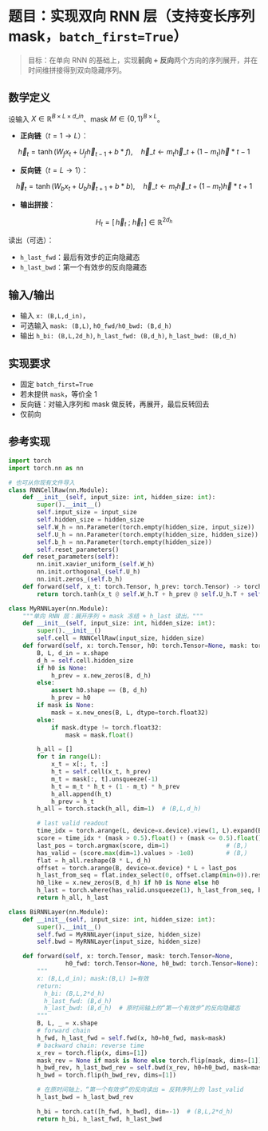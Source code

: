 # 题目：实现双向 RNN 层（支持变长序列 mask，`batch_first=True`）

> 目标：在单向 RNN 的基础上，实现**前向 + 反向**两个方向的序列展开，并在时间维拼接得到双向隐藏序列。

## 数学定义

设输入 $X\in\mathbb{R}^{B\times L\times d\_{in}}$、mask $M\in\{0,1\}^{B\times L}$。

- **正向链**（$t=1\to L$）：

$$
\overrightarrow{h}_t=\tanh(W_f x_t + U_f \overrightarrow{h}_{t-1}+b*f),\quad
\overrightarrow{h}\_t \leftarrow m_t\overrightarrow{h}\_t+(1-m_t)\overrightarrow{h}*{t-1}
$$

- **反向链**（$t=L\to 1$）：

$$
\overleftarrow{h}_t=\tanh(W_b x_t + U_b \overleftarrow{h}_{t+1}+b*b),\quad
\overleftarrow{h}\_t \leftarrow m_t\overleftarrow{h}\_t+(1-m_t)\overleftarrow{h}*{t+1}
$$

- **输出拼接**：

$$
H_t=\big[\,\overrightarrow{h}_t\ ;\ \overleftarrow{h}_t\,\big]\in\mathbb{R}^{2d_h}
$$

读出（可选）：

- `h_last_fwd`：最后有效步的正向隐藏态
- `h_last_bwd`：第一个有效步的反向隐藏态

## 输入/输出

- 输入 `x: (B,L,d_in)`，
- 可选输入 `mask: (B,L)`, `h0_fwd/h0_bwd: (B,d_h)`
- 输出 `h_bi: (B,L,2d_h)`, `h_last_fwd: (B,d_h)`, `h_last_bwd: (B,d_h)`

## 实现要求

- 固定 `batch_first=True`
- 若未提供 `mask`，等价全 1
- 反向链：对输入序列和 mask 做反转，再展开，最后反转回去
- 仅前向

## 参考实现

```python
import torch
import torch.nn as nn

# 也可从你现有文件导入
class RNNCellRaw(nn.Module):
    def __init__(self, input_size: int, hidden_size: int):
        super().__init__()
        self.input_size = input_size
        self.hidden_size = hidden_size
        self.W_h = nn.Parameter(torch.empty(hidden_size, input_size))
        self.U_h = nn.Parameter(torch.empty(hidden_size, hidden_size))
        self.b_h = nn.Parameter(torch.empty(hidden_size))
        self.reset_parameters()
    def reset_parameters(self):
        nn.init.xavier_uniform_(self.W_h)
        nn.init.orthogonal_(self.U_h)
        nn.init.zeros_(self.b_h)
    def forward(self, x_t: torch.Tensor, h_prev: torch.Tensor) -> torch.Tensor:
        return torch.tanh(x_t @ self.W_h.T + h_prev @ self.U_h.T + self.b_h)

class MyRNNLayer(nn.Module):
    """单向 RNN 层：展开序列 + mask 冻结 + h_last 读出。"""
    def __init__(self, input_size: int, hidden_size: int):
        super().__init__()
        self.cell = RNNCellRaw(input_size, hidden_size)
    def forward(self, x: torch.Tensor, h0: torch.Tensor=None, mask: torch.Tensor=None):
        B, L, d_in = x.shape
        d_h = self.cell.hidden_size
        if h0 is None:
            h_prev = x.new_zeros(B, d_h)
        else:
            assert h0.shape == (B, d_h)
            h_prev = h0
        if mask is None:
            mask = x.new_ones(B, L, dtype=torch.float32)
        else:
            if mask.dtype != torch.float32:
                mask = mask.float()

        h_all = []
        for t in range(L):
            x_t = x[:, t, :]
            h_t = self.cell(x_t, h_prev)
            m_t = mask[:, t].unsqueeze(-1)
            h_t = m_t * h_t + (1 - m_t) * h_prev
            h_all.append(h_t)
            h_prev = h_t
        h_all = torch.stack(h_all, dim=1)  # (B,L,d_h)

        # last valid readout
        time_idx = torch.arange(L, device=x.device).view(1, L).expand(B, L).float()
        score = time_idx * (mask > 0.5).float() + (mask <= 0.5).float() * (-1e9)
        last_pos = torch.argmax(score, dim=1)                # (B,)
        has_valid = (score.max(dim=1).values > -1e8)         # (B,)
        flat = h_all.reshape(B * L, d_h)
        offset = torch.arange(B, device=x.device) * L + last_pos
        h_last_from_seq = flat.index_select(0, offset.clamp(min=0)).reshape(B, d_h)
        h0_like = x.new_zeros(B, d_h) if h0 is None else h0
        h_last = torch.where(has_valid.unsqueeze(1), h_last_from_seq, h0_like)
        return h_all, h_last

class BiRNNLayer(nn.Module):
    def __init__(self, input_size: int, hidden_size: int):
        super().__init__()
        self.fwd = MyRNNLayer(input_size, hidden_size)
        self.bwd = MyRNNLayer(input_size, hidden_size)

    def forward(self, x: torch.Tensor, mask: torch.Tensor=None,
                h0_fwd: torch.Tensor=None, h0_bwd: torch.Tensor=None):
        """
        x: (B,L,d_in); mask:(B,L) 1=有效
        return:
          h_bi: (B,L,2*d_h)
          h_last_fwd: (B,d_h)
          h_last_bwd: (B,d_h)  # 原时间轴上的“第一个有效步”的反向隐藏态
        """
        B, L, _ = x.shape
        # forward chain
        h_fwd, h_last_fwd = self.fwd(x, h0=h0_fwd, mask=mask)
        # backward chain: reverse time
        x_rev = torch.flip(x, dims=[1])
        mask_rev = None if mask is None else torch.flip(mask, dims=[1])
        h_bwd_rev, h_last_bwd_rev = self.bwd(x_rev, h0=h0_bwd, mask=mask_rev)
        h_bwd = torch.flip(h_bwd_rev, dims=[1])

        # 在原时间轴上，“第一个有效步”的反向读出 = 反转序列上的 last_valid
        h_last_bwd = h_last_bwd_rev

        h_bi = torch.cat([h_fwd, h_bwd], dim=-1)  # (B,L,2*d_h)
        return h_bi, h_last_fwd, h_last_bwd
```
